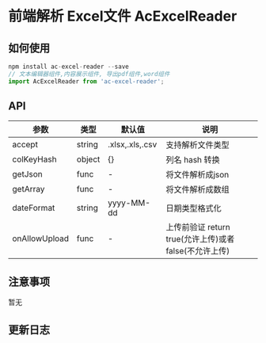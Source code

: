 # 前端解析 Excel文件 AcExcelReader


## 如何使用

```js
npm install ac-excel-reader --save
// 文本编辑器组件,内容展示组件, 导出pdf组件,word组件
import AcExcelReader from 'ac-excel-reader';
```

## API

 参数      | 类型                 | 默认值        | 说明
----------|----------------------|--------------|--------------
accept    | string               | .xlsx,.xls,.csv| 支持解析文件类型
colKeyHash| object               | {}           | 列名 hash 转换
getJson   | func                 | -            | 将文件解析成json
getArray  | func                 | -            | 将文件解析成数组
dateFormat| string               | yyyy-MM-dd   | 日期类型格式化
onAllowUpload| func              | -            | 上传前验证 return true(允许上传)或者false(不允许上传)


## 注意事项

暂无

## 更新日志


